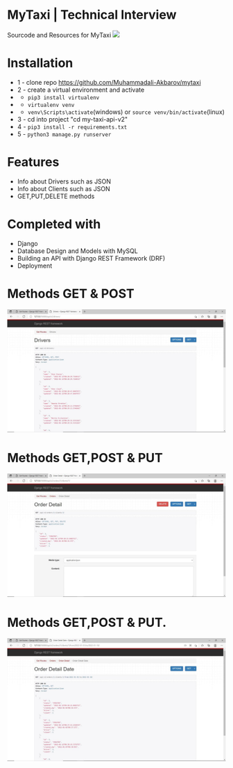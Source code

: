 # MyTaxi | Technical Interview 
Sourcode and Resources for MyTaxi
<img src="https://disrupt-africa.com/wp-content/uploads/2015/06/mytaxi.jpg">



# Installation
* 1 - clone repo https://github.com/Muhammadali-Akbarov/mytaxi
* 2 - create a virtual environment and activate
*  - ```pip3 install virtualenv```
*  - ```virtualenv venv```
*  - ```venv\Scripts\activate```(windows) or ```source venv/bin/activate```(linux)
* 3 - cd into project "cd my-taxi-api-v2"
* 4 - ```pip3 install -r requirements.txt```
* 5 - ```python3 manage.py runserver```


# Features
* Info about Drivers such as JSON
* Info about Clients such as JSON
* GET,PUT,DELETE methods

# Completed with
* Django 
* Database Design and Models with MySQL
* Building an API with Django REST Framework (DRF)
* Deployment


# Methods GET & POST
<img src="./assets/images/img1.jpg">

# Methods GET,POST & PUT
<img src="./assets/images/img2.jpg">

# Methods GET,POST & PUT.
<img src="./assets/images/img3.jpg">  



